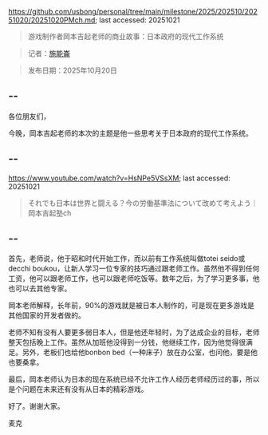 https://github.com/usbong/personal/tree/main/milestone/2025/202510/20251020/20251020PMch.md; last accessed: 20251021

> 游戏制作者岡本吉起老师的商业故事：日本政府的现代工作系统

> 记者：[施能崙](https://www.linkedin.com/in/michaelsyson/)

> 发布日期：2025年10月20日

## --

各位朋友们，

今晚，岡本吉起老师的本次的主题是他一些思考关于日本政府的现代工作系统。

## --

https://www.youtube.com/watch?v=HsNPe5VSsXM; last accessed: 20251021

> それでも日本は世界と闘える？今の労働基準法について改めて考えよう｜岡本吉起塾ch

## --

首先，老师说，他于昭和时代开始工作，而以前有工作系统叫做totei seido或decchi boukou，让新人学习一位专家的技巧通过跟老师工作。虽然他不得到任何工资，他可以跟老师工作，也可以跟老师吃饭等。数年之后，为了学习更多事，他也可以去其他专家。

岡本老师解释，长年前，90%的游戏就是被日本人制作的，可是现在更多游戏是其他国家的开发者做的。

老师不知有没有人要更多弱日本人，但是他还年轻时，为了达成企业的目标，老师整天包括晚上工作。虽然从加班他没得到一分钱，他继续工作，因为他觉得很满足。另外，老板们也给他bonbon bed（一种床子）放在办公室，也问他，要是他也要桑拿。

最后，岡本老师认为日本的现在系统已经不允许工作人经历老师经历过的事，所以是个问题在未来还有没有从日本的精彩游戏。

好了。谢谢大家。

麦克
